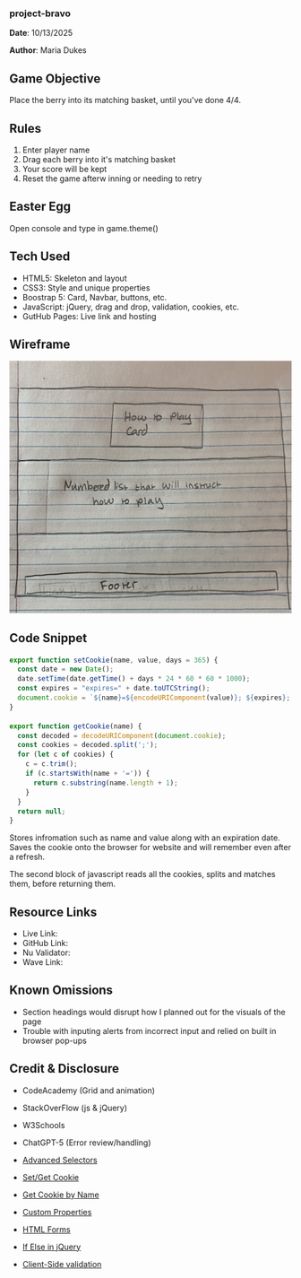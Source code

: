 ### project-bravo

**Date**: 10/13/2025

**Author**: Maria Dukes

## Game Objective

Place the berry into its matching basket, until you've done 4/4.

## Rules

1. Enter player name
2. Drag each berry into it's matching basket 
3. Your score will be kept
4. Reset the game afterw inning or needing to retry

## Easter Egg

Open console and type in game.theme()

## Tech Used

- HTML5: Skeleton and layout
- CSS3: Style and unique properties
- Boostrap 5: Card, Navbar, buttons, etc.
- JavaScript: jQuery, drag and drop, validation, cookies, etc.
- GutHub Pages: Live link and hosting

## Wireframe

![howToPlay Wireframe](images/wireframe.jpg)

## Code Snippet

```js
export function setCookie(name, value, days = 365) {
  const date = new Date();
  date.setTime(date.getTime() + days * 24 * 60 * 60 * 1000);
  const expires = "expires=" + date.toUTCString();
  document.cookie = `${name}=${encodeURIComponent(value)}; ${expires}; path=/`;
}

export function getCookie(name) {
  const decoded = decodeURIComponent(document.cookie);
  const cookies = decoded.split(';');
  for (let c of cookies) {
    c = c.trim();
    if (c.startsWith(name + '=')) {
      return c.substring(name.length + 1);
    }
  }
  return null;
}
```
Stores infromation such as name and value along with an expiration date. Saves the cookie onto the browser for website and will remember even after a refresh.

The second block of javascript reads all the cookies, splits and matches them, before returning them.

## Resource Links

- Live Link:
- GitHub Link:
- Nu Validator:
- Wave Link: 


## Known Omissions

- Section headings would disrupt how I planned out for the visuals of the page
- Trouble with inputing alerts from incorrect input and relied on built in browser pop-ups

## Credit & Disclosure

- CodeAcademy (Grid and animation)
- StackOverFlow (js & jQuery)
- W3Schools
- ChatGPT-5 (Error review/handling)

- [Advanced Selectors](https://www.geeksforgeeks.org/css/advanced-selectors-in-css/)
- [Set/Get Cookie](https://stackoverflow.com/questions/14573223/set-cookie-and-get-cookie-with-javascript)
- [Get Cookie by Name](https://stackoverflow.com/questions/10730362/get-cookie-by-name)
- [Custom Properties](https://developer.mozilla.org/en-US/docs/Web/CSS/CSS_cascading_variables/Using_CSS_custom_properties)
- [HTML Forms](https://www.w3schools.com/html/html_forms.asp)
- [If Else in jQuery](https://stackoverflow.com/questions/4520042/if-else-else-if-in-jquery-for-a-condition)
- [Client-Side validation](https://www.youtube.com/watch?v=rsd4FNGTRBw)





